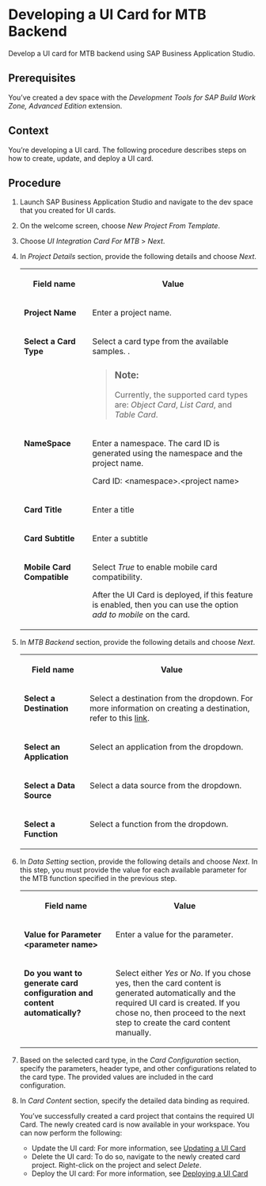 <!-- loio91d7e7c0b22c4d329abe3a90971f9bfe -->

# Developing a UI Card for MTB Backend

Develop a UI card for MTB backend using SAP Business Application Studio.



<a name="loio91d7e7c0b22c4d329abe3a90971f9bfe__prereq_asx_vwy_wkb"/>

## Prerequisites

You’ve created a dev space with the *Development Tools for SAP Build Work Zone, Advanced Edition* extension.



<a name="loio91d7e7c0b22c4d329abe3a90971f9bfe__context_j4c_lly_ykb"/>

## Context

You’re developing a UI card. The following procedure describes steps on how to create, update, and deploy a UI card.



<a name="loio91d7e7c0b22c4d329abe3a90971f9bfe__steps_k4c_lly_ykb"/>

## Procedure

1.  Launch SAP Business Application Studio and navigate to the dev space that you created for UI cards.

2.  On the welcome screen, choose *New Project From Template*.

3.  Choose *UI Integration Card For MTB* \> *Next*.

4.  In *Project Details* section, provide the following details and choose *Next*.


    <table>
    <tr>
    <th valign="top">

    Field name


    
    </th>
    <th valign="top">

    Value


    
    </th>
    </tr>
    <tr>
    <td valign="top">
    
    **Project Name**


    
    </td>
    <td valign="top">
    
    Enter a project name.


    
    </td>
    </tr>
    <tr>
    <td valign="top">
    
    **Select a Card Type**


    
    </td>
    <td valign="top">
    
    Select a card type from the available samples. .

    > ### Note:  
    > Currently, the supported card types are: *Object Card*, *List Card*, and *Table Card*.


    
    </td>
    </tr>
    <tr>
    <td valign="top">
    
    **NameSpace**


    
    </td>
    <td valign="top">
    
    Enter a namespace. The card ID is generated using the namespace and the project name.

    Card ID: <namespace\>.<project name\>


    
    </td>
    </tr>
    <tr>
    <td valign="top">
    
    **Card Title**


    
    </td>
    <td valign="top">
    
    Enter a title


    
    </td>
    </tr>
    <tr>
    <td valign="top">
    
    **Card Subtitle**


    
    </td>
    <td valign="top">
    
    Enter a subtitle


    
    </td>
    </tr>
    <tr>
    <td valign="top">
    
    **Mobile Card Compatible**


    
    </td>
    <td valign="top">
    
    Select *True* to enable mobile card compatibility.

    After the UI Card is deployed, if this feature is enabled, then you can use the option *add to mobile* on the card.


    
    </td>
    </tr>
    </table>
    
5.  In *MTB Backend* section, provide the following details and choose *Next*.


    <table>
    <tr>
    <th valign="top">

    Field name


    
    </th>
    <th valign="top">

    Value


    
    </th>
    </tr>
    <tr>
    <td valign="top">
    
    **Select a Destination**


    
    </td>
    <td valign="top">
    
    Select a destination from the dropdown. For more information on creating a destination, refer to this [link](https://help.sap.com/doc/f53c64b93e5140918d676b927a3cd65b/Cloud/en-US/docs-en/guides/getting-started/mtb/introduction.html).


    
    </td>
    </tr>
    <tr>
    <td valign="top">
    
    **Select an Application**


    
    </td>
    <td valign="top">
    
    Select an application from the dropdown.


    
    </td>
    </tr>
    <tr>
    <td valign="top">
    
    **Select a Data Source**


    
    </td>
    <td valign="top">
    
    Select a data source from the dropdown.


    
    </td>
    </tr>
    <tr>
    <td valign="top">
    
    **Select a Function**


    
    </td>
    <td valign="top">
    
    Select a function from the dropdown.


    
    </td>
    </tr>
    </table>
    
6.  In *Data Setting* section, provide the following details and choose *Next*. In this step, you must provide the value for each available parameter for the MTB function specified in the previous step.


    <table>
    <tr>
    <th valign="top">

    Field name


    
    </th>
    <th valign="top">

    Value


    
    </th>
    </tr>
    <tr>
    <td valign="top">
    
    **Value for Parameter <parameter name\>**


    
    </td>
    <td valign="top">
    
    Enter a value for the parameter.


    
    </td>
    </tr>
    <tr>
    <td valign="top">
    
    **Do you want to generate card configuration and content automatically?**


    
    </td>
    <td valign="top">
    
    Select either *Yes* or *No*. If you chose yes, then the card content is generated automatically and the required UI card is created. If you chose no, then proceed to the next step to create the card content manually.


    
    </td>
    </tr>
    </table>
    
7.  Based on the selected card type, in the *Card Configuration* section, specify the parameters, header type, and other configurations related to the card type. The provided values are included in the card configuration.

8.  In *Card Content* section, specify the detailed data binding as required.

    You’ve successfully created a card project that contains the required UI Card. The newly created card is now available in your workspace. You can now perform the following:

    -   Update the UI card: For more information, see [Updating a UI Card](updating-a-ui-card-c27069e.md)
    -   Delete the UI card: To do so, navigate to the newly created card project. Right-click on the project and select *Delete*.
    -   Deploy the UI card: For more information, see [Deploying a UI Card](deploying-a-ui-card-35e6049.md)



